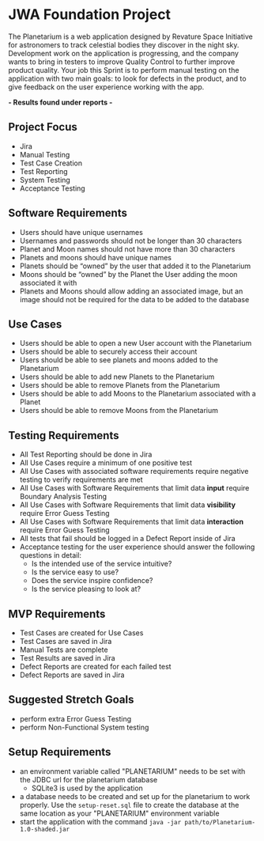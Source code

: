 # JWA Foundation Project

The Planetarium is a web application designed by Revature Space Initiative for astronomers to track celestial bodies they discover in the night sky. Development work on the application is progressing, and the company wants to bring in testers to improve Quality Control to further improve product quality. Your job this Sprint is to perform manual testing on the application with two main goals: to look for defects in the product, and to give feedback on the user experience working with the app.

**- Results found under reports -**

## Project Focus

- Jira
- Manual Testing
- Test Case Creation
- Test Reporting
- System Testing
- Acceptance Testing

## Software Requirements 

- Users should have unique usernames
- Usernames and passwords should not be longer than 30 characters
- Planet and Moon names should not have more than 30 characters
- Planets and moons should have unique names
- Planets should be “owned” by the user that added it to the Planetarium
- Moons should be “owned” by the Planet the User adding the moon associated it with
- Planets and Moons should allow adding an associated image, but an image should not be required for the data to be added to the database

## Use Cases

- Users should be able to open a new User account with the Planetarium
- Users should be able to securely access their account
- Users should be able to see planets and moons added to the Planetarium
- Users should be able to add new Planets to the Planetarium
- Users should be able to remove Planets from the Planetarium
- Users should be able to add Moons to the Planetarium associated with a Planet
- Users should be able to remove Moons from the Planetarium

## Testing Requirements

- All Test Reporting should be done in Jira
- All Use Cases require a minimum of one positive test
- All Use Cases with associated software requirements require negative testing to verify requirements are met
- All Use Cases with Software Requirements that limit data **input** require Boundary Analysis Testing
- All Use Cases with Software Requirements that limit data **visibility** require Error Guess Testing
- All Use Cases with Software Requirements that limit data **interaction** require Error Guess Testing
- All tests that fail should be logged in a Defect Report inside of Jira
- Acceptance testing for the user experience should answer the following questions in detail:
  - Is the intended use of the service intuitive?
  - Is the service easy to use?
  - Does the service inspire confidence?
  - Is the service pleasing to look at?

## MVP Requirements

- Test Cases are created for Use Cases
- Test Cases are saved in Jira
- Manual Tests are complete
- Test Results are saved in Jira
- Defect Reports are created for each failed test
- Defect Reports are saved in Jira

## Suggested Stretch Goals

- perform extra Error Guess Testing
- perform Non-Functional System testing

## Setup Requirements

- an environment variable called "PLANETARIUM" needs to be set with the JDBC url for the planetarium database
  - SQLite3 is used by the application
- a database needs to be created and set up for the planetarium to work properly. Use the `setup-reset.sql` file to create the database at the same location as your "PLANETARIUM" environment variable
- start the application with the command `java -jar path/to/Planetarium-1.0-shaded.jar`
